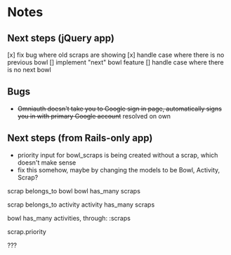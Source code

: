 # Notes

## Next steps (jQuery app)
[x] fix bug where old scraps are showing
[x] handle case where there is no previous bowl
[] implement "next" bowl feature
[] handle case where there is no next bowl

## Bugs

- ~~Omniauth doesn't take you to Google sign in page, automatically signs you in with primary Google account~~ resolved on own

## Next steps (from Rails-only app)

* priority input for bowl_scraps is being created without a scrap, which doesn't make sense
* fix this somehow, maybe by changing the models to be Bowl, Activity, Scrap?

scrap belongs_to bowl
bowl has_many scraps

scrap belongs_to activity
activity has_many scraps

bowl has_many activities, through: :scraps

scrap.priority

???
